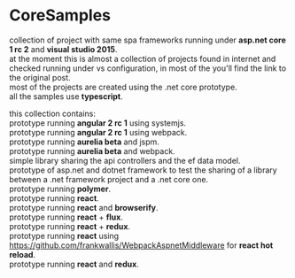 # CoreSamples
collection of project with same spa frameworks running under **asp.net core 1 rc 2** and **visual studio 2015**.   
at the moment this is almost a collection of projects found in internet and checked running under vs configuration, in most of the you'll find the link to the original post.    
most of the projects are created using the .net core prototype.   
all the samples use **typescript**. 

this collection contains:   
prototype running **angular 2 rc 1** using systemjs.   
prototype running **angular 2 rc 1** using webpack.   
prototype running **aurelia beta** and jspm.   
prototype running **aurelia beta** and webpack.   
simple library sharing the api controllers and the ef data model.   
prototype of asp.net and dotnet framework to test the sharing of a library between a .net framework project and a .net core one.    
prototype running **polymer**.   
prototype running **react**.   
prototype running **react** and **browserify**.   
prototype running **react** + **flux**.   
prototype running **react** + **redux**.   
prototype running **react** using https://github.com/frankwallis/WebpackAspnetMiddleware for **react hot reload**.   
prototype running **react** and **redux**.   
